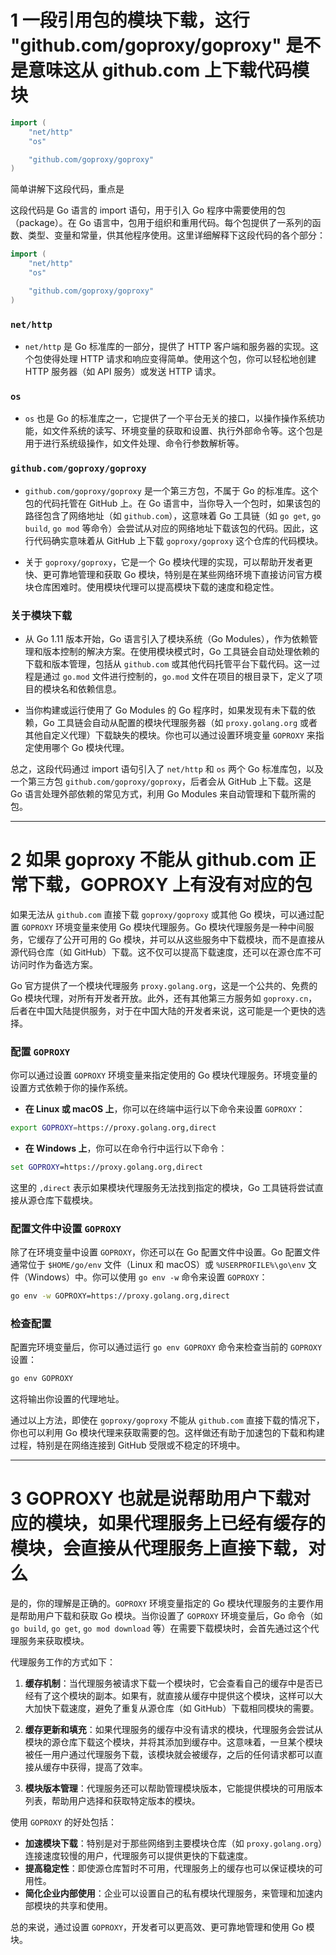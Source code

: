 # 1 一段引用包的模块下载，这行 "github.com/goproxy/goproxy" 是不是意味这从 github.com 上下载代码模块

```go
import (
    "net/http"
    "os"

    "github.com/goproxy/goproxy"
)

```

简单讲解下这段代码，重点是

这段代码是 Go 语言的 import 语句，用于引入 Go 程序中需要使用的包（package）。在 Go 语言中，包用于组织和重用代码。每个包提供了一系列的函数、类型、变量和常量，供其他程序使用。这里详细解释下这段代码的各个部分：

```go
import (
    "net/http"
    "os"

    "github.com/goproxy/goproxy"
)
```

### `net/http`

-   `net/http` 是 Go 标准库的一部分，提供了 HTTP 客户端和服务器的实现。这个包使得处理 HTTP 请求和响应变得简单。使用这个包，你可以轻松地创建 HTTP 服务器（如 API 服务）或发送 HTTP 请求。

### `os`

-   `os` 也是 Go 的标准库之一，它提供了一个平台无关的接口，以操作操作系统功能，如文件系统的读写、环境变量的获取和设置、执行外部命令等。这个包是用于进行系统级操作，如文件处理、命令行参数解析等。

### `github.com/goproxy/goproxy`

-   `github.com/goproxy/goproxy` 是一个第三方包，不属于 Go 的标准库。这个包的代码托管在 GitHub 上。在 Go 语言中，当你导入一个包时，如果该包的路径包含了网络地址（如 `github.com`），这意味着 Go 工具链（如 `go get`, `go build`, `go mod` 等命令）会尝试从对应的网络地址下载该包的代码。因此，这行代码确实意味着从 GitHub 上下载 `goproxy/goproxy` 这个仓库的代码模块。

-   关于 `goproxy/goproxy`，它是一个 Go 模块代理的实现，可以帮助开发者更快、更可靠地管理和获取 Go 模块，特别是在某些网络环境下直接访问官方模块仓库困难时。使用模块代理可以提高模块下载的速度和稳定性。

### 关于模块下载

-   从 Go 1.11 版本开始，Go 语言引入了模块系统（Go Modules），作为依赖管理和版本控制的解决方案。在使用模块模式时，Go 工具链会自动处理依赖的下载和版本管理，包括从 `github.com` 或其他代码托管平台下载代码。这一过程是通过 `go.mod` 文件进行控制的，`go.mod` 文件在项目的根目录下，定义了项目的模块名和依赖信息。

-   当你构建或运行使用了 Go Modules 的 Go 程序时，如果发现有未下载的依赖，Go 工具链会自动从配置的模块代理服务器（如 `proxy.golang.org` 或者其他自定义代理）下载缺失的模块。你也可以通过设置环境变量 `GOPROXY` 来指定使用哪个 Go 模块代理。

总之，这段代码通过 import 语句引入了 `net/http` 和 `os` 两个 Go 标准库包，以及一个第三方包 `github.com/goproxy/goproxy`，后者会从 GitHub 上下载。这是 Go 语言处理外部依赖的常见方式，利用 Go Modules 来自动管理和下载所需的包。

---

# 2 如果 goproxy 不能从 github.com 正常下载，GOPROXY 上有没有对应的包

如果无法从 `github.com` 直接下载 `goproxy/goproxy` 或其他 Go 模块，可以通过配置 `GOPROXY` 环境变量来使用 Go 模块代理服务。Go 模块代理服务是一种中间服务，它缓存了公开可用的 Go 模块，并可以从这些服务中下载模块，而不是直接从源代码仓库（如 GitHub）下载。这不仅可以提高下载速度，还可以在源仓库不可访问时作为备选方案。

Go 官方提供了一个模块代理服务 `proxy.golang.org`，这是一个公共的、免费的 Go 模块代理，对所有开发者开放。此外，还有其他第三方服务如 `goproxy.cn`，后者在中国大陆提供服务，对于在中国大陆的开发者来说，这可能是一个更快的选择。

### 配置 `GOPROXY`

你可以通过设置 `GOPROXY` 环境变量来指定使用的 Go 模块代理服务。环境变量的设置方式依赖于你的操作系统。

-   **在 Linux 或 macOS 上**，你可以在终端中运行以下命令来设置 `GOPROXY`：

```bash
export GOPROXY=https://proxy.golang.org,direct
```

-   **在 Windows 上**，你可以在命令行中运行以下命令：

```cmd
set GOPROXY=https://proxy.golang.org,direct
```

这里的 `,direct` 表示如果模块代理服务无法找到指定的模块，Go 工具链将尝试直接从源仓库下载模块。

### 配置文件中设置 `GOPROXY`

除了在环境变量中设置 `GOPROXY`，你还可以在 Go 配置文件中设置。Go 配置文件通常位于 `$HOME/go/env` 文件（Linux 和 macOS）或 `%USERPROFILE%\go\env` 文件（Windows）中。你可以使用 `go env -w` 命令来设置 `GOPROXY`：

```bash
go env -w GOPROXY=https://proxy.golang.org,direct
```

### 检查配置

配置完环境变量后，你可以通过运行 `go env GOPROXY` 命令来检查当前的 `GOPROXY` 设置：

```bash
go env GOPROXY
```

这将输出你设置的代理地址。

通过以上方法，即使在 `goproxy/goproxy` 不能从 `github.com` 直接下载的情况下，你也可以利用 Go 模块代理来获取需要的包。这样做还有助于加速包的下载和构建过程，特别是在网络连接到 GitHub 受限或不稳定的环境中。

---

# 3 GOPROXY 也就是说帮助用户下载对应的模块，如果代理服务上已经有缓存的模块，会直接从代理服务上直接下载，对么

是的，你的理解是正确的。`GOPROXY` 环境变量指定的 Go 模块代理服务的主要作用是帮助用户下载和获取 Go 模块。当你设置了 `GOPROXY` 环境变量后，Go 命令（如 `go build`, `go get`, `go mod download` 等）在需要下载模块时，会首先通过这个代理服务来获取模块。

代理服务工作的方式如下：

1. **缓存机制**：当代理服务被请求下载一个模块时，它会查看自己的缓存中是否已经有了这个模块的副本。如果有，就直接从缓存中提供这个模块，这样可以大大加快下载速度，避免了重复从源仓库（如 GitHub）下载相同模块的需要。

2. **缓存更新和填充**：如果代理服务的缓存中没有请求的模块，代理服务会尝试从模块的源仓库下载这个模块，并将其添加到缓存中。这意味着，一旦某个模块被任一用户通过代理服务下载，该模块就会被缓存，之后的任何请求都可以直接从缓存中获得，提高了效率。

3. **模块版本管理**：代理服务还可以帮助管理模块版本，它能提供模块的可用版本列表，帮助用户选择和获取特定版本的模块。

使用 `GOPROXY` 的好处包括：

-   **加速模块下载**：特别是对于那些网络到主要模块仓库（如 `proxy.golang.org`）连接速度较慢的用户，代理服务可以提供更快的下载速度。
-   **提高稳定性**：即使源仓库暂时不可用，代理服务上的缓存也可以保证模块的可用性。
-   **简化企业内部使用**：企业可以设置自己的私有模块代理服务，来管理和加速内部模块的共享和使用。

总的来说，通过设置 `GOPROXY`，开发者可以更高效、更可靠地管理和使用 Go 模块。
